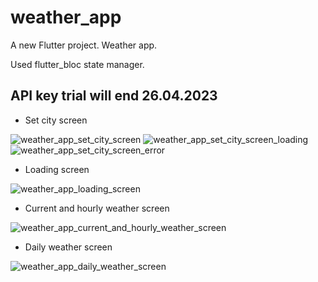 # weather_app

A new Flutter project. Weather app.

Used flutter_bloc state manager.

## API key trial will end 26.04.2023

- Set city screen

![weather_app_set_city_screen](https://user-images.githubusercontent.com/86028695/231737361-b962bc0a-8c32-476d-877d-abd15b90d455.png)
![weather_app_set_city_screen_loading](https://user-images.githubusercontent.com/86028695/231737409-d0481d7d-174e-4494-b14b-2d5a453b4525.png)
![weather_app_set_city_screen_error](https://user-images.githubusercontent.com/86028695/231737428-8e2c33f6-fefb-472b-8f27-ab0b19c2c094.png)

- Loading screen

![weather_app_loading_screen](https://user-images.githubusercontent.com/86028695/231737451-d07ddebd-88f3-4dff-b804-91e311478820.png)

- Current and hourly weather screen

![weather_app_current_and_hourly_weather_screen](https://user-images.githubusercontent.com/86028695/231737486-39994ec0-2c1d-4d4e-b566-4caa1dc8e89b.png)

- Daily weather screen

![weather_app_daily_weather_screen](https://user-images.githubusercontent.com/86028695/231737504-6eb2f0c6-4e29-4272-a0dc-00af412b04da.png)
